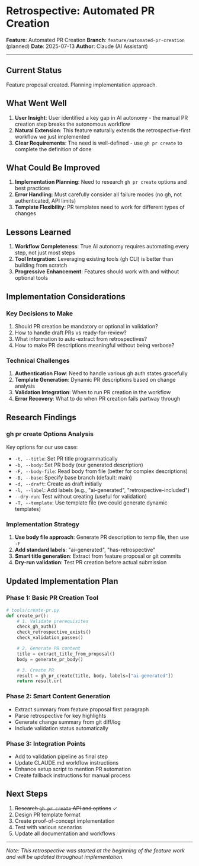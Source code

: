 # Retrospective: Automated PR Creation

**Feature**: Automated PR Creation
**Branch**: `feature/automated-pr-creation` (planned)
**Date**: 2025-07-13
**Author**: Claude (AI Assistant)

---

## Current Status
Feature proposal created. Planning implementation approach.

## What Went Well
1. **User Insight**: User identified a key gap in AI autonomy - the manual PR creation step breaks the autonomous workflow
2. **Natural Extension**: This feature naturally extends the retrospective-first workflow we just implemented
3. **Clear Requirements**: The need is well-defined - use `gh pr create` to complete the definition of done

## What Could Be Improved
1. **Implementation Planning**: Need to research `gh pr create` options and best practices
2. **Error Handling**: Must carefully consider all failure modes (no gh, not authenticated, API limits)
3. **Template Flexibility**: PR templates need to work for different types of changes

## Lessons Learned
1. **Workflow Completeness**: True AI autonomy requires automating every step, not just most steps
2. **Tool Integration**: Leveraging existing tools (gh CLI) is better than building from scratch
3. **Progressive Enhancement**: Features should work with and without optional tools

## Implementation Considerations

### Key Decisions to Make
1. Should PR creation be mandatory or optional in validation?
2. How to handle draft PRs vs ready-for-review?
3. What information to auto-extract from retrospectives?
4. How to make PR descriptions meaningful without being verbose?

### Technical Challenges
1. **Authentication Flow**: Need to handle various gh auth states gracefully
2. **Template Generation**: Dynamic PR descriptions based on change analysis
3. **Validation Integration**: When to run PR creation in the workflow
4. **Error Recovery**: What to do when PR creation fails partway through

## Research Findings

### gh pr create Options Analysis
Key options for our use case:
- `-t, --title`: Set PR title programmatically
- `-b, --body`: Set PR body (our generated description)
- `-F, --body-file`: Read body from file (better for complex descriptions)
- `-B, --base`: Specify base branch (default: main)
- `-d, --draft`: Create as draft initially
- `-l, --label`: Add labels (e.g., "ai-generated", "retrospective-included")
- `--dry-run`: Test without creating (useful for validation)
- `-T, --template`: Use template file (we could generate dynamic templates)

### Implementation Strategy
1. **Use body file approach**: Generate PR description to temp file, then use `-F`
2. **Add standard labels**: "ai-generated", "has-retrospective"
3. **Smart title generation**: Extract from feature proposal or git commits
4. **Dry-run validation**: Test PR creation before actual submission

## Updated Implementation Plan

### Phase 1: Basic PR Creation Tool
```python
# tools/create-pr.py
def create_pr():
    # 1. Validate prerequisites
    check_gh_auth()
    check_retrospective_exists()
    check_validation_passes()

    # 2. Generate PR content
    title = extract_title_from_proposal()
    body = generate_pr_body()

    # 3. Create PR
    result = gh_pr_create(title, body, labels=["ai-generated"])
    return result.url
```

### Phase 2: Smart Content Generation
- Extract summary from feature proposal first paragraph
- Parse retrospective for key highlights
- Generate change summary from git diff/log
- Include validation status automatically

### Phase 3: Integration Points
- Add to validation pipeline as final step
- Update CLAUDE.md workflow instructions
- Enhance setup script to mention PR automation
- Create fallback instructions for manual process

## Next Steps
1. ~~Research `gh pr create` API and options~~ ✓
2. Design PR template format
3. Create proof-of-concept implementation
4. Test with various scenarios
5. Update all documentation and workflows

---

*Note: This retrospective was started at the beginning of the feature work and will be updated throughout implementation.*
